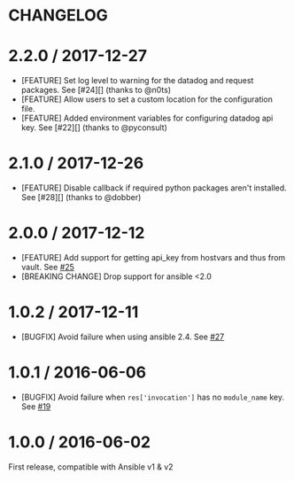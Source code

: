 CHANGELOG
=========

# 2.2.0 / 2017-12-27
- [FEATURE] Set log level to warning for the datadog and request packages. See [#24][] (thanks to @n0ts)
- [FEATURE] Allow users to set a custom location for the configuration file.
- [FEATURE] Added environment variables for configuring datadog api key. See [#22][] (thanks to @pyconsult)

# 2.1.0 / 2017-12-26
- [FEATURE] Disable callback if required python packages aren't installed. See [#28][] (thanks to @dobber)

# 2.0.0 / 2017-12-12
- [FEATURE] Add support for getting api_key from hostvars and thus from vault. See [#25][]
- [BREAKING CHANGE] Drop support for ansible <2.0

# 1.0.2 / 2017-12-11
* [BUGFIX] Avoid failure when using ansible 2.4. See [#27][]

# 1.0.1 / 2016-06-06
* [BUGFIX] Avoid failure when `res['invocation']` has no `module_name` key. See [#19][]

# 1.0.0 / 2016-06-02
First release, compatible with Ansible v1 & v2

<!--- The following link definition list is generated by PimpMyChangelog --->
[#25]: https://github.com/DataDog/ansible-datadog-callback/issues/25
[#27]: https://github.com/DataDog/ansible-datadog-callback/issues/27
[#19]: https://github.com/DataDog/ansible-datadog-callback/issues/19

